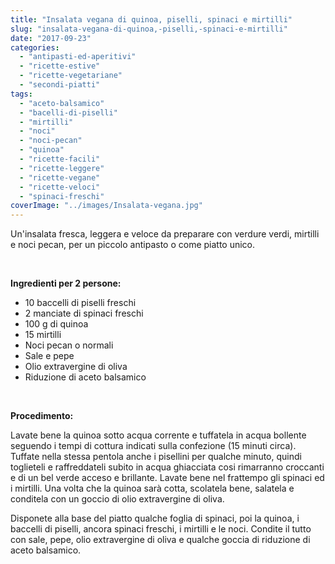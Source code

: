 ```yaml
---
title: "Insalata vegana di quinoa, piselli, spinaci e mirtilli"
slug: "insalata-vegana-di-quinoa,-piselli,-spinaci-e-mirtilli"
date: "2017-09-23"
categories: 
  - "antipasti-ed-aperitivi"
  - "ricette-estive"
  - "ricette-vegetariane"
  - "secondi-piatti"
tags: 
  - "aceto-balsamico"
  - "bacelli-di-piselli"
  - "mirtilli"
  - "noci"
  - "noci-pecan"
  - "quinoa"
  - "ricette-facili"
  - "ricette-leggere"
  - "ricette-vegane"
  - "ricette-veloci"
  - "spinaci-freschi"
coverImage: "../images/Insalata-vegana.jpg"
---
```


Un'insalata fresca, leggera e veloce da preparare con verdure verdi, mirtilli e noci pecan, per un piccolo antipasto o come piatto unico.

 

**Ingredienti per 2 persone:**

- 10 baccelli di piselli freschi
- 2 manciate di spinaci freschi
- 100 g di quinoa
- 15 mirtilli
- Noci pecan o normali
- Sale e pepe
- Olio extravergine di oliva
- Riduzione di aceto balsamico

 

**Procedimento:**

Lavate bene la quinoa sotto acqua corrente e tuffatela in acqua bollente seguendo i tempi di cottura indicati sulla confezione (15 minuti circa). Tuffate nella stessa pentola anche i pisellini per qualche minuto, quindi toglieteli e raffreddateli subito in acqua ghiacciata cosi rimarranno croccanti e di un bel verde acceso e brillante. Lavate bene nel frattempo gli spinaci ed i mirtilli. Una volta che la quinoa sarà cotta, scolatela bene, salatela e conditela con un goccio di olio extravergine di oliva.

Disponete alla base del piatto qualche foglia di spinaci, poi la quinoa, i baccelli di piselli, ancora spinaci freschi, i mirtilli e le noci. Condite il tutto con sale, pepe, olio extravergine di oliva e qualche goccia di riduzione di aceto balsamico.

